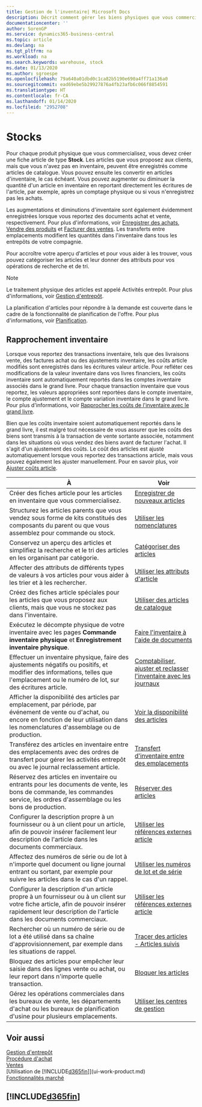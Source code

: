 ```yaml
---
title: Gestion de l'inventaire| Microsoft Docs
description: Décrit comment gérer les biens physiques que vous commercialisez, par exemple, la gestion du stock de votre entrepôt.
documentationcenter: ''
author: SorenGP
ms.service: dynamics365-business-central
ms.topic: article
ms.devlang: na
ms.tgt_pltfrm: na
ms.workload: na
ms.search.keywords: warehouse, stock
ms.date: 01/13/2020
ms.author: sgroespe
ms.openlocfilehash: 79a640a01dbd0c1ca82b5190e690a4ff71a136a0
ms.sourcegitcommit: ead69ebe5b29927876a4fb23afb6c066f8854591
ms.translationtype: HT
ms.contentlocale: fr-CA
ms.lasthandoff: 01/14/2020
ms.locfileid: "2952708"
---
```

# <a name="inventory"></a>Stocks
Pour chaque produit physique que vous commercialisez, vous devez créer une fiche article de type **Stock**. Les articles que vous proposez aux clients, mais que vous n'avez pas en inventaire, peuvent être enregistrés comme articles de catalogue. Vous pouvez ensuite les convertir en articles d'inventaire, le cas échéant. Vous pouvez augmenter ou diminuer la quantité d'un article en inventaire en reportant directement les écritures de l'article, par exemple, après un comptage physique ou si vous n'enregistrez pas les achats.

Les augmentations et diminutions d'inventaire sont également évidemment enregistrées lorsque vous reportez des documents achat et vente, respectivement. Pour plus d'informations, voir [Enregistrer des achats](purchasing-how-record-purchases.md), [Vendre des produits](sales-how-sell-products.md) et  [Facturer des ventes](sales-how-invoice-sales.md). Les transferts entre emplacements modifient les quantités dans l'inventaire dans tous les entrepôts de votre compagnie.   

Pour accroître votre aperçu d'articles et pour vous aider à les trouver, vous pouvez catégoriser les articles et leur donner des attributs pour vos opérations de recherche et de tri.

> [!NOTE]
> Le traitement physique des articles est appelé Activités entrepôt. Pour plus d'informations, voir [Gestion d'entrepôt](warehouse-manage-warehouse.md).

La planification d'articles pour répondre à la demande est couverte dans le cadre de la fonctionnalité de planification de l'offre. Pour plus d'informations, voir [Planification](production-planning.md).  

## <a name="inventory-reconciliation"></a>Rapprochement inventaire
Lorsque vous reportez des transactions inventaire, tels que des livraisons vente, des factures achat ou des ajustements inventaire, les coûts article modifiés sont enregistrés dans les écritures valeur article. Pour refléter ces modifications de la valeur inventaire dans vos livres financiers, les coûts inventaire sont automatiquement reportés dans les comptes inventaire associés dans le grand livre. Pour chaque transaction inventaire que vous reportez, les valeurs appropriées sont reportées dans le compte inventaire, le compte ajustement et le compte variation inventaire dans le grand livre. Pour plus d'informations, voir [Rapprocher les coûts de l'inventaire avec le grand livre](finance-how-to-post-inventory-costs-to-the-general-ledger.md).

Bien que les coûts inventaire soient automatiquement reportés dans le grand livre, il est malgré tout nécessaire de vous assurer que les coûts des biens sont transmis à la transaction de vente sortante associée, notamment dans les situations où vous vendez des biens avant de facturer l'achat. Il s'agit d'un ajustement des coûts. Le coût des articles est ajusté automatiquement lorsque vous reportez des transactions article, mais vous pouvez également les ajuster manuellement. Pour en savoir plus, voir [Ajuster coûts article](inventory-how-adjust-item-costs.md).

|À |Voir |
|---|----|
|Créer des fiches article pour les articles en inventaire que vous commercialisez.|[Enregistrer de nouveaux articles](inventory-how-register-new-items.md)|
|Structurez les articles parents que vous vendez sous forme de kits constitués des composants du parent ou que vous assemblez pour commande ou stock.|[Utiliser les nomenclatures](inventory-how-work-BOMs.md)|
|Conservez un aperçu des articles et simplifiez la recherche et le tri des articles en les organisant par catégorie.|[Catégoriser des articles](inventory-how-categorize-items.md)|
|Affecter des attributs de différents types de valeurs à vos articles pour vous aider à les trier et à les rechercher.|[Utiliser les attributs d'article](inventory-how-work-item-attributes.md)|
|Créez des fiches article spéciales pour les articles que vous proposez aux clients, mais que vous ne stockez pas dans l'inventaire.|[Utiliser des articles de catalogue](inventory-how-work-nonstock-items.md)|
|Exécutez le décompte physique de votre inventaire avec les pages **Commande inventaire physique** et **Enregistrement inventaire physique**.|[Faire l'inventaire à l'aide de documents](inventory-how-count-inventory-with-documents.md)|
|Effectuer un inventaire physique, faire des ajustements négatifs ou positifs, et modifier des informations, telles que l'emplacement ou le numéro de lot, sur des écritures article.|[Comptabiliser, ajuster et reclasser l'inventaire avec les journaux](inventory-how-count-adjust-reclassify.md)|
|Afficher la disponibilité des articles par emplacement, par période, par événement de vente ou d'achat, ou encore en fonction de leur utilisation dans les nomenclatures d'assemblage ou de production.|[Voir la disponibilité des articles](inventory-how-availability-overview.md)|
|Transférez des articles en inventaire entre des emplacements avec des ordres de transfert pour gérer les activités entrepôt ou avec le journal reclassement article.|[Transfert d'inventaire entre des emplacements](inventory-how-transfer-between-locations.md)|
|Réservez des articles en inventaire ou entrants pour les documents de vente, les bons de commande, les commandes service, les ordres d'assemblage ou les bons de production.|[Réserver des articles](inventory-how-to-reserve-items.md)|
|Configurer la description propre à un fournisseur ou à un client pour un article, afin de pouvoir insérer facilement leur description de l'article dans les documents commerciaux.|[Utiliser les références externes article](inventory-how-use-item-cross-refs.md)|
|Affectez des numéros de série ou de lot à n'importe quel document ou ligne journal entrant ou sortant, par exemple pour suivre les articles dans le cas d'un rappel.|[Utiliser les numéros de lot et de série](inventory-how-work-item-tracking.md)|
|Configurer la description d'un article propre à un fournisseur ou à un client sur votre fiche article, afin de pouvoir insérer rapidement leur description de l'article dans les documents commerciaux.|[Utiliser les références externes article](inventory-how-use-item-cross-refs.md)|
|Rechercher où un numéro de série ou de lot a été utilisé dans sa chaîne d'approvisionnement, par exemple dans les situations de rappel.|[Tracer des articles - Articles suivis](inventory-how-to-trace-item-tracked-items.md)|
|Bloquez des articles pour empêcher leur saisie dans des lignes vente ou achat, ou leur report dans n'importe quelle transaction.|[Bloquer les articles](inventory-how-block-items.md)|
|Gérez les opérations commerciales dans les bureaux de vente, les départements d'achat ou les bureaux de planification d'usine pour plusieurs emplacements.|[Utiliser les centres de gestion](inventory-responsibility-centers.md)|



## <a name="see-also"></a>Voir aussi  
[Gestion d'entrepôt](warehouse-manage-warehouse.md)  
[Procédure d'achat](purchasing-manage-purchasing.md)  
[Ventes](sales-manage-sales.md)    
[Utilisation de [!INCLUDE[d365fin](includes/d365fin_md.md)]](ui-work-product.md)  
[Fonctionnalités marché](ui-across-business-areas.md)

## [!INCLUDE[d365fin](includes/free_trial_md.md)]  
